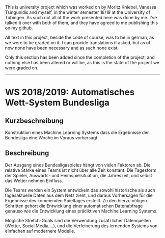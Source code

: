 This is university project which was worked on by Moritz Kniebel, Vanessa Tsingunidis and myself, in the winter semester 18/19 at the University of Tübingen. As such not all of the work presented here was done by me. I've talked it over with both of them, and they have agreed to me publishing this on my github.

All text in this project, beside the code of course, was to be in german, as we were to be graded on it. I can procide translations if asked, but as of now none have been necessary and as such none exist.

Only this section has been added since the completion of the project, and nothing else has been altered or will be, as this is the state of the project we were graded on.

---
# WS 2018/2019: Automatisches Wett-System Bundesliga

## Kurzbeschreibung

Konstruktion eines Machine Learning Systems dass die Ergebnisse der Bundesliga 
eine Woche im Voraus vorhersagt.


## Beschreibung

Der Ausgang eines Bundesligaspieles hängt von vielen Faktoren ab. Die relative
Stärke eines Teams ist nicht über alle Zeit konstant. Die Tagesform der Spieler,
Auswärts- und Heimspielsituation, die Jahreszeit, und selbst das Wetter nehmen
Einfluss.

Die Teams werden ein System entwickeln das sowohl historische als auch
tagesaktuelle Daten aus dem Netz zieht, und daraus Vorhersagen für die 
Ergebnisse des kommenden Spieltages erstellt. Zu den hierzu nötigen Schritten
gehört die Entwicklung einer automatischen Datenabfrage genauso wie die
Entwicklung eines prädiktiven Machine Learning Systems.

Mögliche Stretch-Goals sind die Verwendung zusätzlicher Datenquellen (Wetter,
Social Media,...), und die Verfeinerung des lernenden Systems von einfachen auf
modernere Modelle.
